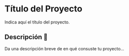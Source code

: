# Título del Proyecto

Indica aquí el título del proyecto.

## Descripción 🚀

Da una descripción breve de en qué consuste tu proyecto...